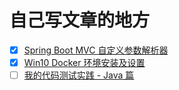 # 自己写文章的地方

- [x] [Spring Boot MVC 自定义参数解析器](https://github.com/Xuguozong/blog/issues/1)
- [x] [Win10 Docker 环境安装及设置](https://github.com/Xuguozong/blog/issues/2)
- [ ] [我的代码测试实践 - Java 篇](https://github.com/Xuguozong/blog/issues/3)
